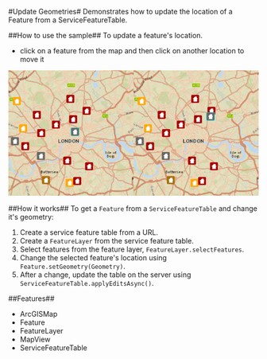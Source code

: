 #Update Geometries#
Demonstrates how to update the location of a Feature from a ServiceFeatureTable.

##How to use the sample##
To update a feature's location.
 - click on a feature from the map and then click on another location to move it

![](UpdateGeometries.png)

##How it works##
To get a `Feature` from a `ServiceFeatureTable` and change it's geometry:

1. Create a service feature table from a URL.
2. Create a `FeatureLayer` from the service feature table.
3. Select features from the feature layer, `FeatureLayer.selectFeatures`.
4. Change the selected feature's location using `Feature.setGeometry(Geometry)`.
5. After a change, update the table on the server using `ServiceFeatureTable.applyEditsAsync()`.

##Features##
- ArcGISMap
- Feature
- FeatureLayer
- MapView
- ServiceFeatureTable
